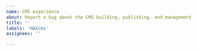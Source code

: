 ```yaml
---
name: CMS experience
about: Report a bug about the CMS building, publishing, and management experience
title: ''
labels: 'HAXcms'
assignees: ''

---
```


